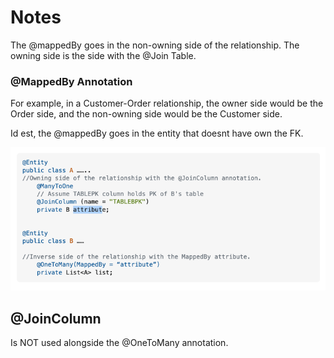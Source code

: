 # Notes

The @mappedBy goes in the non-owning side of the relationship. The owning side is the side with the @Join Table.

### @MappedBy Annotation
For example, in a Customer-Order relationship, the owner side 
would be the Order side, and the non-owning side would be the Customer side. 

Id est, the @mappedBy goes in the entity that doesnt have  own the FK.

![img.png](img.png)

## @JoinColumn

Is NOT used alongside the @OneToMany annotation.  